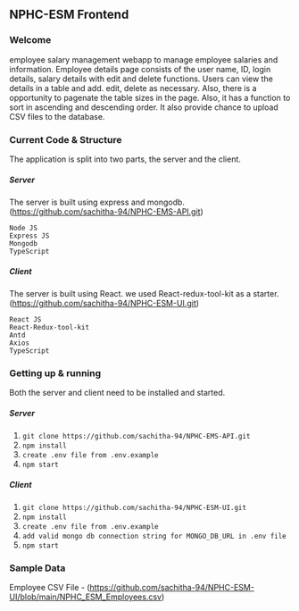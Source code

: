 ## NPHC-ESM Frontend

### Welcome

employee salary management webapp to manage employee salaries and information.
Employee details page consists of the user name, ID, login details, salary details with edit and delete functions. Users can view the details in a table and add. edit, delete as necessary. Also, there is a opportunity to pagenate the table sizes in the page. Also, it has a function to sort in ascending and descending order. It also provide chance to upload CSV files to the database.  


### Current Code & Structure

The application is split into two parts, the server and the client.

##### Server

 The server is built using express and mongodb. (https://github.com/sachitha-94/NPHC-EMS-API.git)
    
    Node JS
    Express JS
    Mongodb
    TypeScript


##### Client

The server is built using React. we used React-redux-tool-kit as a starter. (https://github.com/sachitha-94/NPHC-ESM-UI.git) 

    React JS
    React-Redux-tool-kit
    Antd
    Axios
    TypeScript


### Getting up & running

Both the server and client need to be installed and started.

##### Server

1) `git clone https://github.com/sachitha-94/NPHC-EMS-API.git`
2) `npm install`
3) `create .env file from .env.example`
4) `npm start`

##### Client

1) `git clone https://github.com/sachitha-94/NPHC-ESM-UI.git`
2) `npm install`
3) `create .env file from .env.example`
4) `add valid mongo db connection string for MONGO_DB_URL in .env file`
4) `npm start`

### Sample Data


 Employee CSV File - (https://github.com/sachitha-94/NPHC-ESM-UI/blob/main/NPHC_ESM_Employees.csv)
